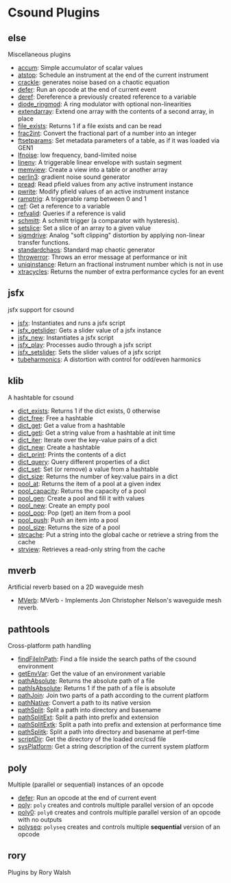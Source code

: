 # Csound Plugins

## else

Miscellaneous plugins

  * [accum](opcodes/accum.md): Simple accumulator of scalar values
  * [atstop](opcodes/atstop.md): Schedule an instrument at the end of the current instrument
  * [crackle](opcodes/crackle.md): generates noise based on a chaotic equation
  * [defer](opcodes/defer.md): Run an opcode at the end of current event
  * [deref](opcodes/deref.md): Dereference a previously created reference to a variable
  * [diode_ringmod](opcodes/diode_ringmod.md): A ring modulator with optional non-linearities
  * [extendarray](opcodes/extendarray.md): Extend one array with the contents of a second array, in place
  * [file_exists](opcodes/file_exists.md): Returns 1 if a file exists and can be read
  * [frac2int](opcodes/frac2int.md): Convert the fractional part of a number into an integer
  * [ftsetparams](opcodes/ftsetparams.md): Set metadata parameters of a table, as if it was loaded via GEN1
  * [lfnoise](opcodes/lfnoise.md): low frequency, band-limited noise
  * [linenv](opcodes/linenv.md): A triggerable linear envelope with sustain segment
  * [memview](opcodes/memview.md): Create a view into a table or another array
  * [perlin3](opcodes/perlin3.md): gradient noise sound generator
  * [pread](opcodes/pread.md): Read pfield values from any active instrument instance
  * [pwrite](opcodes/pwrite.md): Modify pfield values of an active instrument instance
  * [ramptrig](opcodes/ramptrig.md): A triggerable ramp between 0 and 1
  * [ref](opcodes/ref.md): Get a reference to a variable
  * [refvalid](opcodes/refvalid.md): Queries if a reference is valid
  * [schmitt](opcodes/schmitt.md): A schmitt trigger (a comparator with hysteresis).
  * [setslice](opcodes/setslice.md): Set a slice of an array to a given value
  * [sigmdrive](opcodes/sigmdrive.md): Analog "soft clipping" distortion by applying non-linear transfer functions.
  * [standardchaos](opcodes/standardchaos.md): Standard map chaotic generator
  * [throwerror](opcodes/throwerror.md): Throws an error message at performance or init
  * [uniqinstance](opcodes/uniqinstance.md): Return an fractional instrument number which is not in use
  * [xtracycles](opcodes/xtracycles.md): Returns the number of extra performance cycles for an event

## jsfx

jsfx support for csound

  * [jsfx](opcodes/jsfx.md): Instantiates and runs a jsfx script
  * [jsfx_getslider](opcodes/jsfx_getslider.md): Gets a slider value of a jsfx instance
  * [jsfx_new](opcodes/jsfx_new.md): Instantiates a jsfx script
  * [jsfx_play](opcodes/jsfx_play.md): Processes audio through a jsfx script
  * [jsfx_setslider](opcodes/jsfx_setslider.md): Sets the slider values of a jsfx script
  * [tubeharmonics](opcodes/tubeharmonics.md): A distortion with control for odd/even harmonics

## klib

A hashtable for csound

  * [dict_exists](opcodes/dict_exists.md): Returns 1 if the dict exists, 0 otherwise
  * [dict_free](opcodes/dict_free.md): Free a hashtable
  * [dict_get](opcodes/dict_get.md): Get a value from a hashtable
  * [dict_geti](opcodes/dict_geti.md): Get a string value from a hashtable at init time
  * [dict_iter](opcodes/dict_iter.md): Iterate over the key-value pairs of a dict
  * [dict_new](opcodes/dict_new.md): Create a hashtable
  * [dict_print](opcodes/dict_print.md): Prints the contents of a dict
  * [dict_query](opcodes/dict_query.md): Query different properties of a dict
  * [dict_set](opcodes/dict_set.md): Set (or remove) a value from a hashtable
  * [dict_size](opcodes/dict_size.md): Returns the number of key:value pairs in a dict
  * [pool_at](opcodes/pool_at.md): Returns the item of a pool at a given index
  * [pool_capacity](opcodes/pool_capacity.md): Returns the capacity of a pool
  * [pool_gen](opcodes/pool_gen.md): Create a pool and fill it with values
  * [pool_new](opcodes/pool_new.md): Create an empty  pool
  * [pool_pop](opcodes/pool_pop.md): Pop (get) an item from a pool
  * [pool_push](opcodes/pool_push.md): Push an item into a pool
  * [pool_size](opcodes/pool_size.md): Returns the size of a pool
  * [strcache](opcodes/strcache.md): Put a string into the global cache or retrieve a string from the cache
  * [strview](opcodes/strview.md): Retrieves a read-only string from the cache

## mverb

Artificial reverb based on a 2D waveguide mesh

  * [MVerb](opcodes/MVerb.md): MVerb - Implements Jon Christopher Nelson's waveguide mesh reverb.

## pathtools

Cross-platform path handling

  * [findFileInPath](opcodes/findFileInPath.md): Find a file inside the search paths of the csound environment
  * [getEnvVar](opcodes/getEnvVar.md): Get the value of an environment variable
  * [pathAbsolute](opcodes/pathAbsolute.md): Returns the absolute path of a file
  * [pathIsAbsolute](opcodes/pathIsAbsolute.md): Returns 1 if the path of a file is absolute
  * [pathJoin](opcodes/pathJoin.md): Join two parts of a path according to the current platform
  * [pathNative](opcodes/pathNative.md): Convert a path to its native version
  * [pathSplit](opcodes/pathSplit.md): Split a path into directory and basename
  * [pathSplitExt](opcodes/pathSplitExt.md): Split a path into prefix and extension
  * [pathSplitExtk](opcodes/pathSplitExtk.md): Split a path into prefix and extension at performance time
  * [pathSplitk](opcodes/pathSplitk.md): Split a path into directory and basename at perf-time
  * [scriptDir](opcodes/scriptDir.md): Get the directory of the loaded orc/csd file
  * [sysPlatform](opcodes/sysPlatform.md): Get a string description of the current system platform

## poly

Multiple (parallel or sequential) instances of an opcode

  * [defer](opcodes/defer.md): Run an opcode at the end of current event
  * [poly](opcodes/poly.md): `poly` creates and controls multiple parallel version of an opcode
  * [poly0](opcodes/poly0.md): `poly0` creates and controls multiple parallel version of an opcode with no outputs
  * [polyseq](opcodes/polyseq.md): `polyseq` creates and controls multiple **sequential** version of an opcode

## rory

Plugins by Rory Walsh

